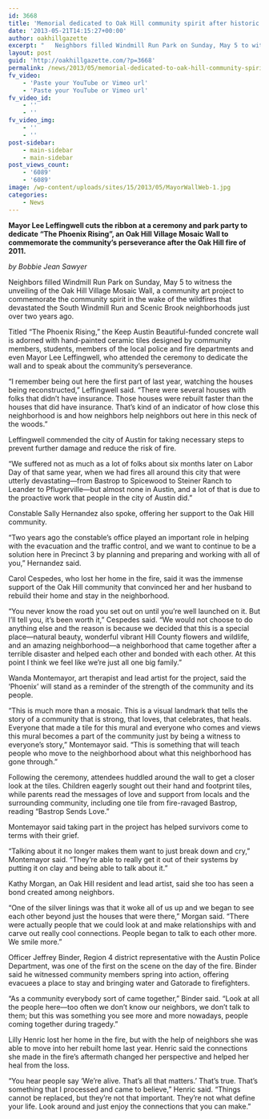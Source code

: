 ```yaml
---
id: 3668
title: 'Memorial dedicated to Oak Hill community spirit after historic wildfire of 2011'
date: '2013-05-21T14:15:27+00:00'
author: oakhillgazette
excerpt: "   Neighbors filled Windmill Run Park on Sunday, May 5 to witness the unveiling of the Oak Hill Village Mosaic Wall, a community art project to commemorate the community spirit in the wake of the wildfires that devastated the South Windmill Run and Scenic Brook neighborhoods just over two years ago.\n\n   Titled \"The Phoenix Rising,\" the Keep Austin Beautiful-funded concrete wall is adorned with hand-painted ceramic tiles designed by community members, students, members of the local police and fire departments and even Mayor Lee Leffingwell, who attended the ceremony to dedicate the wall and to speak about the community's perseverance."
layout: post
guid: 'http://oakhillgazette.com/?p=3668'
permalink: /news/2013/05/memorial-dedicated-to-oak-hill-community-spirit-after-historic-wildfire-of-2011/
fv_video:
    - 'Paste your YouTube or Vimeo url'
    - 'Paste your YouTube or Vimeo url'
fv_video_id:
    - ''
    - ''
fv_video_img:
    - ''
    - ''
post-sidebar:
    - main-sidebar
    - main-sidebar
post_views_count:
    - '6089'
    - '6089'
image: /wp-content/uploads/sites/15/2013/05/MayorWallWeb-1.jpg
categories:
    - News
---
```


**Mayor Lee Leffingwell cuts the ribbon at a ceremony and park party to dedicate “The Phoenix Rising”, an Oak Hill Village Mosaic Wall to commemorate the community’s perseverance after the Oak Hill fire of 2011.**

*by Bobbie Jean Sawyer*

Neighbors filled Windmill Run Park on Sunday, May 5 to witness the unveiling of the Oak Hill Village Mosaic Wall, a community art project to commemorate the community spirit in the wake of the wildfires that devastated the South Windmill Run and Scenic Brook neighborhoods just over two years ago.

Titled “The Phoenix Rising,” the Keep Austin Beautiful-funded concrete wall is adorned with hand-painted ceramic tiles designed by community members, students, members of the local police and fire departments and even Mayor Lee Leffingwell, who attended the ceremony to dedicate the wall and to speak about the community’s perseverance.

“I remember being out here the first part of last year, watching the houses being reconstructed,” Leffingwell said. “There were several houses with folks that didn’t have insurance. Those houses were rebuilt faster than the houses that did have insurance. That’s kind of an indicator of how close this neighborhood is and how neighbors help neighbors out here in this neck of the woods.”

Leffingwell commended the city of Austin for taking necessary steps to prevent further damage and reduce the risk of fire.

“We suffered not as much as a lot of folks about six months later on Labor Day of that same year, when we had fires all around this city that were utterly devastating—from Bastrop to Spicewood to Steiner Ranch to Leander to Pflugerville—but almost none in Austin, and a lot of that is due to the proactive work that people in the city of Austin did.”

Constable Sally Hernandez also spoke, offering her support to the Oak Hill community.

“Two years ago the constable’s office played an important role in helping with the evacuation and the traffic control, and we want to continue to be a solution here in Precinct 3 by planning and preparing and working with all of you,” Hernandez said.

Carol Cespedes, who lost her home in the fire, said it was the immense support of the Oak Hill community that convinced her and her husband to rebuild their home and stay in the neighborhood.

“You never know the road you set out on until you’re well launched on it. But I’ll tell you, it’s been worth it,” Cespedes said. “We would not choose to do anything else and the reason is because we decided that this is a special place—natural beauty, wonderful vibrant Hill County flowers and wildlife, and an amazing neighborhood—a neighborhood that came together after a terrible disaster and helped each other and bonded with each other. At this point I think we feel like we’re just all one big family.”

Wanda Montemayor, art therapist and lead artist for the project, said the ‘Phoenix’ will stand as a reminder of the strength of the community and its people.

“This is much more than a mosaic. This is a visual landmark that tells the story of a community that is strong, that loves, that celebrates, that heals. Everyone that made a tile for this mural and everyone who comes and views this mural becomes a part of the community just by being a witness to everyone’s story,” Montemayor said. “This is something that will teach people who move to the neighborhood about what this neighborhood has gone through.”

Following the ceremony, attendees huddled around the wall to get a closer look at the tiles. Children eagerly sought out their hand and footprint tiles, while parents read the messages of love and support from locals and the surrounding community, including one tile from fire-ravaged Bastrop, reading “Bastrop Sends Love.”

Montemayor said taking part in the project has helped survivors come to terms with their grief.

“Talking about it no longer makes them want to just break down and cry,” Montemayor said. “They’re able to really get it out of their systems by putting it on clay and being able to talk about it.”

Kathy Morgan, an Oak Hill resident and lead artist, said she too has seen a bond created among neighbors.

“One of the silver linings was that it woke all of us up and we began to see each other beyond just the houses that were there,” Morgan said. “There were actually people that we could look at and make relationships with and carve out really cool connections. People began to talk to each other more. We smile more.”

Officer Jeffrey Binder, Region 4 district representative with the Austin Police Department, was one of the first on the scene on the day of the fire. Binder said he witnessed community members spring into action, offering evacuees a place to stay and bringing water and Gatorade to firefighters.

“As a community everybody sort of came together,” Binder said. “Look at all the people here—too often we don’t know our neighbors, we don’t talk to them; but this was something you see more and more nowadays, people coming together during tragedy.”

Lilly Henric lost her home in the fire, but with the help of neighbors she was able to move into her rebuilt home last year. Henric said the connections she made in the fire’s aftermath changed her perspective and helped her heal from the loss.

“You hear people say ‘We’re alive. That’s all that matters.’ That’s true. That’s something that I processed and came to believe,” Henric said. “Things cannot be replaced, but they’re not that important. They’re not what define your life. Look around and just enjoy the connections that you can make.”